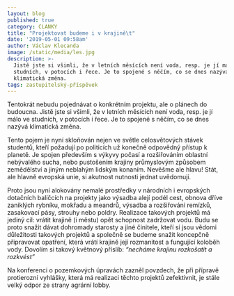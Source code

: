 ```yaml
---
layout: blog
published: true
category: CLANKY
title: "Projektovat budeme i v krajině\t"
date: '2019-05-01 09:58am'
author: Václav Klecanda
image: /static/media/les.jpg
description: >-
  Jistě jste si všimli, že v letních měsících není voda, resp. je jí málo ve
  studních, v potocích i řece. Je to spojené s něčím, co se dnes nazývá
  klimatická změna. 
tags: zastupitelský-příspěvek
---
```

Tentokrát nebudu pojednávat o konkrétním projektu, ale o plánech do budoucna. Jistě jste si všimli, že v letních měsících není voda, resp. je jí málo ve studních, v potocích i řece. Je to spojené s něčím, co se dnes nazývá klimatická změna. 

Tento pojem je nyní skloňován nejen ve světle celosvětových stávek studentů, kteří požadují po politicích už konečně odpovědný přístup k planetě. Je spojen především s výkyvy počasí a rozšiřováním oblastní nebývalého sucha, nebo pustošením krajiny průmyslovým způsobem zemědělství a jiným neblahým lidským konaním. Nevěšme ale hlavu! Stát, ale hlavně evropská unie, si akutnost nutnosti jednat uvědomují. 

Proto jsou nyní alokovány nemalé prostředky v národních i evropských dotačních balíčcích na projekty jako výsadba alejí podél cest, obnova dříve zaniklých rybníku, mokřadu a meandrů, výsadba a rozšiřování remízků, zasakovací pásy, strouhy nebo poldry. Realizace takových projektů má jediný cíl: vrátit krajině (i městu) opět schopnost zadržovat vodu. 
Budu se proto snažit dávat dohromady starosty a jiné činitele, kteří si jsou vědomi důležitosti takových projektů a společně se budeme snažit koncepčně připravovat opatření, která vrátí krajině její rozmanitost a fungující koloběh vody. Dovolím si takový květnový příslib: _“necháme krajinu rozkošatit a rozkvést”_

Na konferenci o pozemkových úpravách zazněl povzdech, že při přípravě protierozní vyhlášky, která má realizaci těchto projektů zefektivnit, je stále velký odpor ze strany agrární lobby. 
